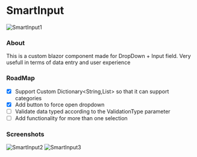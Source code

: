 # SmartInput
![SmartInput1](https://imgur.com/wDfHkvA)
### About
This is a custom blazor component made for DropDown + Input field.
Very usefull in terms of data entry and user experience

### RoadMap

- [x] Support Custom Dictionary<String,List<String>> so that it can support categories
- [x] Add button to force open dropdown
- [ ] Validate data typed according to the ValidationType parameter
- [ ] Add functionality for more than one selection

### Screenshots
![SmartInput2](https://imgur.com/EPGmy3q)
![SmartInput3](https://imgur.com/mr8dRC9)
